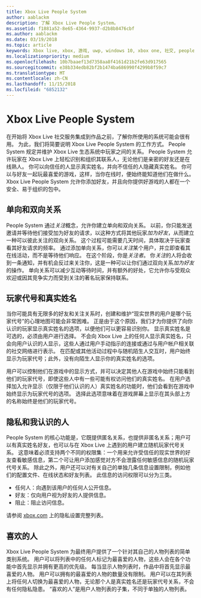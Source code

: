 ```yaml
---
title: Xbox Live People System
author: aablackm
description: 了解 Xbox Live People System。
ms.assetid: f1881a52-8e65-4364-9937-d2b8b8476cbf
ms.author: aablackm
ms.date: 03/19/2018
ms.topic: article
keywords: Xbox live, xbox, 游戏, uwp, windows 10, xbox one, 社交, people system, 好友
ms.localizationpriority: medium
ms.openlocfilehash: 10b7baaef13d7358aa8f4161d21b2fe63d917565
ms.sourcegitcommit: e38b334edb82bf2b1474ba686990f4299b8f59c7
ms.translationtype: MT
ms.contentlocale: zh-CN
ms.lasthandoff: 11/15/2018
ms.locfileid: "6852132"
---
```

# <a name="xbox-live-people-system"></a>Xbox Live People System

在开始将 Xbox Live 社交服务集成到作品之前，了解你所使用的系统可能会很有用。 为此，我们将简要说明 Xbox Live People System 的工作方式。 People System 规定并维护 Xbox Live 生态系统中玩家之间的关系。 People System 允许玩家在 Xbox Live 上轻松识别和组织其联系人，无论他们是亲密的好友还是在线熟人。 你可以向信任的人显示真实姓名，并向不信任的人隐藏真实姓名。 你可以与好友一起玩最喜爱的游戏，这样，当你在线时，便始终能知道他们在做什么。 Xbox Live People System 允许你添加好友，并且向你提供好游戏的人都在一个安全、易于组织的包中。

## <a name="one-and-two-way-relationships"></a>单向和双向关系

People System 通过*关注*概念，允许你建立单向和双向关系。 以前，你只能发送邀请并等待他们接受加为好友的请求，以这种方式将其他玩家*加为好友*，从而建立一种可以彼此关注的双向关系。 这个过程可能需要几天时间，具体取决于玩家查看其好友请求的频率。 通过添加单向关系，你可以*关注*某个用户，并立即查看其在线活动，而不是等待他们响应。 在这个阶段，你是*关注者*。 你*关注*的人将会收到一条通知，并有机会反过来关注你，这是一种可以让你们通过双向关系*加为好友*的操作。 单向关系可以减少互动等待时间，并有额外的好处，它允许你与受观众欢迎或因其竞争实力而受到关注的著名玩家保持联系。

## <a name="gametags-and-real-names"></a>玩家代号和真实姓名

当你可能具有无限多的好友和关注关系时，创建和维护“现实世界的用户是哪个玩家代号”的心理地图可能会非常困难。 正是由于这个原因，我们才为你提供了向你认识的玩家显示真实姓名的选项，以便他们可以更容易识别你。 显示真实姓名是可选的，必须由用户进行选择。 不会向 Xbox Live 上的任何人显示真实姓名，只会向用户认识的人显示，这些人通过用户手动指示的连接或通过与用户帐户相关联的社交网络进行表示。 在匹配或其他活动过程中与随机陌生人交互时，用户始终显示为玩家代号；此外，没有向陌生人显示你的真实姓名的选项。

用户可以控制他们在游戏中的显示方式，并可以决定其他人在游戏中始终只能看到他们的玩家代号，即使这些人中有一些可能有权访问他们的真实姓名。 在用户选择加入允许显示（仅限于他们认识的人）真实姓名的功能时，他们会看到在游戏中始终显示为玩家代号的选项。 选择此选项意味着在游戏屏幕上显示在其头部上方的名称始终是他们的玩家代号。

## <a name="privacy-and-people-i-know"></a>隐私和我认识的人

People System 的核心功能是，它既提供匿名关系，也提供非匿名关系；用户可以有真实姓名好友，也可以与在 Xbox Live 上遇到的用户建立随机玩家代号关系。 这意味着必须支持两个不同的权限集：一个用来允许受信任的现实世界的好友查看敏感信息，第二个可让用户添加感觉对方不会泄露任何敏感信息的随机玩家代号关系。
除此之外，用户还可以对有关自己的单独几条信息设置限制，例如他们的配置文件、在线状态和好友列表。 此信息的访问权限可以分为三类。

- 任何人：向遇到该用户的任何人公开信息。
- 好友：仅向用户视为好友的人提供信息。
- 阻止：阻止访问信息。

请参阅 [xbox.com](https://account.xbox.com/Settings) 上的隐私设置完整列表。

## <a name="favorite-people"></a>喜欢的人

Xbox Live People System 为最终用户提供了一个针对其自己的人物列表的简单类别系统。 用户可以将列表中的任何人标记为最喜爱的人物，这些人会在各个功能中首先显示并拥有更高的优先级。 每当显示人物列表时，作品中将首先显示最喜爱的人物。 用户可以拥有的最喜爱的人物的数量没有限制。 用户可以在其列表上将任何人切换为最喜爱的人物，无论那个人是真实姓名还是玩家代号关系，不会有任何隐私隐患。 “喜欢的人”是用户人物列表的子集，不同于单独的人物列表。